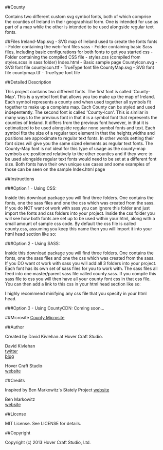 ##County

Contains two different custom svg symbol fonts, both of which comprise the counties of Ireland in their geographical form. One is intended for use as part of a map while the other is intended to be used alongside regular text fonts.

##Files
    Ireland-Map.svg - SVG map of Ireland used to create the fonts
    fonts           - Folder containing the web-font files
    sass            - Folder containing basic Sass files, including basic configurations for both fonts to get you started
    css             - Folder containing the compiled CSS file - styles.css (compiled from styles.scss in sass folder)
    Index.html      - Basic sample page
    CountyIcon.svg  - SVG font file
    countyicon.ttf  - TrueType font file
    CountyMap.svg   - SVG font file
    countymap.ttf   - TrueType font file

##Detailed Description

This project contains two different fonts. The first font is called 'County-Map'. This is a symbol font that allows you too make up the map of Ireland. Each symbol represents a county and when used together all symbols  fit together to make up a complete map. Each County can be styled and used indepentently. The second font is called 'County-Icon'. This is similar in many ways to the previous font in that it is a symbol font that represents the counties of Ireland. It differs from the previous font however, in that it is optimatized to be  used alongside regular none symbol fonts and text. Each symbol fits the size of a regular text element in that the heights,widths and positions are approximate to regular text fonts. In other words setting their font sizes will give you the same sized elements as regular text fonts. The County-Map font is not ideal for this type of usage as the county-map symbols are positioned relatively to the other counties and if they were to be used alongside regular text fonts would need to be set at a different font size. Both fonts have their own unique use cases and some examples of those can be seen on the sample Index.html page

##Instructions

###Option 1 - Using CSS:

Inside this download package you will find three folders. One contains the fonts, one the sass files and one the css which was created from the sass. If you do NOT want ot work with sass you can ignore this folder and just import the fonts and css folders into your project. Inside the css folder you will see how both fonts are set up to be used within your html, along with a small amount of sample css code.
By default the css file is called county.css, assuming you keep this name then you will import it into your html head section like so:
    <link rel="stylesheet" href="path/to/county/css/county.css">

###Option 2 - Using SASS:

Inside this download package you will find three folders. One contains the fonts, one the sass files and one the css which was created from the sass. If you DO want ot work with sass you will add all 3 folders into your project. Each font has its own set of sass files for you to work with. The sass files all feed into one master/parent sass file called county.sass. If you compile this sass file to css you will then have all your county font css in that css file. You can then add a link to this css in your html head section like so:
    <link rel="stylesheet" href="path/to/county/css/county.css">
    
I highly recommend minifying any css file that you specify in your html head.

###Option 3 - Using CountyCDN:
Coming soon...

##Microsite
[County Microsite](https://funzeye.github.com/County/)

##Author

Created by David Kivlehan at Hover Craft Studio. 

David Kivlehan   
[twitter](http://www.twitter.com/funzeye)  
[blog](http://hovercraftie.tumblr.com/)  

Hover Craft Studio  
[website](http://www.hovercraftstudio.ie/) 

##Credits

Inspired by Ben Markowitz's Stately Project
[website](http://intridea.github.io/stately/)

Ben Markowitz   
[website](http://www.benmarkowitz.com)  

##License

MIT License. See LICENSE for details.

##Copyright

Copyright (c) 2013 Hover Craft Studio, Ltd.
